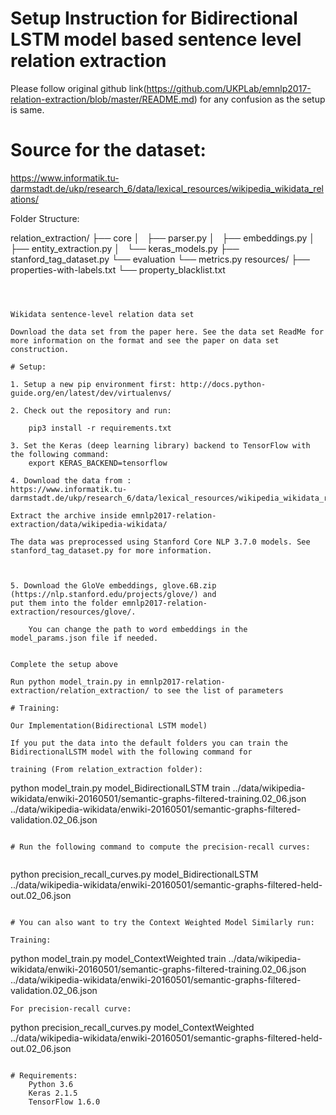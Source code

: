 
# Setup Instruction for Bidirectional LSTM model based sentence level relation extraction 


Please follow original github link(https://github.com/UKPLab/emnlp2017-relation-extraction/blob/master/README.md)  for any confusion 
as the setup is same.

# Source for the dataset:

https://www.informatik.tu-darmstadt.de/ukp/research_6/data/lexical_resources/wikipedia_wikidata_relations/

Folder Structure:

relation_extraction/
├── core
│   ├── parser.py
│   ├── embeddings.py
│   ├── entity_extraction.py
│   └── keras_models.py
├── stanford_tag_dataset.py
└── evaluation
    └── metrics.py
resources/
├── properties-with-labels.txt
└── property_blacklist.txt
```



Wikidata sentence-level relation data set

Download the data set from the paper here. See the data set ReadMe for more information on the format and see the paper on data set construction.

# Setup:

1. Setup a new pip environment first: http://docs.python-guide.org/en/latest/dev/virtualenvs/

2. Check out the repository and run:

	pip3 install -r requirements.txt

3. Set the Keras (deep learning library) backend to TensorFlow with the following command:
	export KERAS_BACKEND=tensorflow

4. Download the data from :				    
https://www.informatik.tu-darmstadt.de/ukp/research_6/data/lexical_resources/wikipedia_wikidata_relations/

Extract the archive inside emnlp2017-relation-extraction/data/wikipedia-wikidata/

The data was preprocessed using Stanford Core NLP 3.7.0 models. See stanford_tag_dataset.py for more information.
	
	

5. Download the GloVe embeddings, glove.6B.zip (https://nlp.stanford.edu/projects/glove/) and 
put them into the folder emnlp2017-relation-extraction/resources/glove/. 	
	
    You can change the path to word embeddings in the model_params.json file if needed.


Complete the setup above

Run python model_train.py in emnlp2017-relation-extraction/relation_extraction/ to see the list of parameters

# Training:

Our Implementation(Bidirectional LSTM model)

If you put the data into the default folders you can train the BidirectionalLSTM model with the following command for

training (From relation_extraction folder):

```
python model_train.py model_BidirectionalLSTM train ../data/wikipedia-wikidata/enwiki-20160501/semantic-graphs-filtered-training.02_06.json ../data/wikipedia-wikidata/enwiki-20160501/semantic-graphs-filtered-validation.02_06.json

```

# Run the following command to compute the precision-recall curves:


```
python precision_recall_curves.py model_BidirectionalLSTM ../data/wikipedia-wikidata/enwiki-20160501/semantic-graphs-filtered-held-out.02_06.json

```

# You can also want to try the Context Weighted Model Similarly run:

Training:

```
python model_train.py model_ContextWeighted train ../data/wikipedia-wikidata/enwiki-20160501/semantic-graphs-filtered-training.02_06.json ../data/wikipedia-wikidata/enwiki-20160501/semantic-graphs-filtered-validation.02_06.json

```
For precision-recall curve:

```
python precision_recall_curves.py model_ContextWeighted ../data/wikipedia-wikidata/enwiki-20160501/semantic-graphs-filtered-held-out.02_06.json

```

# Requirements:
	Python 3.6
	Keras 2.1.5
	TensorFlow 1.6.0
